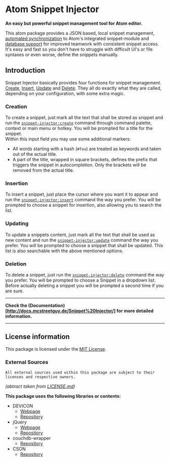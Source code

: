 # Atom Snippet Injector
**An easy but powerful snippet management tool for Atom editor.**

This atom package provides a JSON based, local snippet management, [automated synchronization](#atom-sync) to Atom's integrated snippet-module and [database support](#database-support) for improved teamwork with consistent snippet access.
It's easy and fast so you don't have to struggle with difficult UI's or file syntaxes or even worse, define the snippets manually.

## Introduction
Snippet Injector basically provides four functions for snippet management.
[Create](#creation), [Insert](#insertion), [Update](#updating) and [Delete](#deletion). They all do exactly what they are called, depending on your configuration, with some extra magic.

### Creation
To create a snippet, just mark all the text that shall be stored as snippet and run the [`snippet-injector:create`](#snippet-injectorcreate) command through command palette, context or main menu or hotkey. You will be prompted for a title for the snippet.   
Within this input field you may use some additional markers:   
- All words starting with a hash (`#foo`) are treated as keywords and taken out of the actual title.   
- A part of the title, wrapped in square brackets, defines the prefix that triggers the snippet in autocompletion. Only the brackets will be removed from the actual title.

### Insertion
To insert a snippet, just place the cursor where you want it to appear and run the [`snippet-injector:insert`](#snippet-injectorinsert) command the way you prefer. You will be prompted to choose a snippet for insertion, also allowing you to search the list.

### Updating
To update a snippets content, just mark all the text that shall be used as new content and run the [`snippet-injector:update`](#snippet-injectorupdate) command the way you prefer. You will be prompted to choose a snippet that shall be updated. This list is also searchable with the above mentioned options.

### Deletion
To delete a snippet, just run the [`snippet-injector:delete`](#snippet-injectordelete) command the way you prefer. You will be prompted to choose a Snippet in a dropdown list. Before actually deleting a snippet you will be prompted a second time if you are sure.

---

**Check the (Documentation)[http://docs.mcstreetguy.de/Snippet%20Injector/] for more detailed information.**

---

## License information
This package is licensed under the [MIT License](LICENSE.md).

### External Sources
```
All external sources used within this package are subject to their licenses and respective owners.
```
*(abtract taken from [LICENSE.md](LICENSE.md#external-sources))*

**This package uses the following libraries or contents:**

- DEVICON
  - [Webpage](http://konpa.github.io/devicon/)
  - [Repository](https://github.com/konpa/devicon/)
- jQuery
  - [Webpage](https://jquery.com/)
  - [Repository](https://github.com/jquery/jquery)
- couchdb-wrapper
  - [Repository](https://github.com/MCStreetguy/couchdb-wrapper)
- CSON
  - [Repository](https://github.com/bevry/cson)
